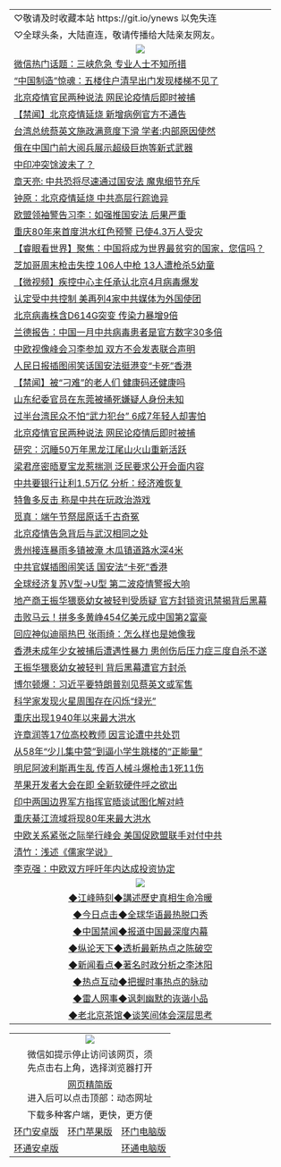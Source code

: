 
 <table>
 <tr>
 <td colspan="2" align=left>
♡敬请及时收藏本站 https://git.io/ynews 以免失连
 </td>
   <tr>
<td colspan="2" align=left>
♡全球头条，大陆直连，敬请传播给大陆亲友网友。
 </td>
</tr>

<tr>
    <td colspan="2" align=center><img src="https://cdn.jsdelivr.net/gh/gyoupiodf/im1/%E7%BD%91%E9%97%A8%E6%96%B0%E9%97%BB1.jpg"></td>
 </tr>
<tr><td colspan="2" align="left"><a href="https://qeb.xfthy.casa/?name=c1188481&key=xcyufvbtjvhwwrpc&from=gy2">微信热门话题：三峡危急 专业人士不知所措</a></td></tr>
<tr><td colspan="2" align="left"><a href="https://qeb.xfthy.casa/?name=c1188519&key=xcyufvbtjvhwwrpc&from=gy2">“中国制造”惊魂：五楼住户清早出门发现楼梯不见了</a></td></tr>
<tr><td colspan="2" align="left"><a href="https://qeb.xfthy.casa/?name=c1188496&key=xcyufvbtjvhwwrpc&from=gy2">北京疫情官民两种说法 网民论疫情后即时被捕</a></td></tr>
<tr><td colspan="2" align="left"><a href="https://qeb.xfthy.casa/?name=c1188556&key=xcyufvbtjvhwwrpc&from=gy2">【禁闻】北京疫情延烧 新增病例官方不通告</a></td></tr>
<tr><td colspan="2" align="left"><a href="https://qeb.xfthy.casa/?name=c1188531&key=xcyufvbtjvhwwrpc&from=gy2">台湾总统蔡英文施政满意度下滑 学者:内部原因使然</a></td></tr>
<tr><td colspan="2" align="left"><a href="https://qeb.xfthy.casa/?name=c1188514&key=xcyufvbtjvhwwrpc&from=gy2">俄在中国门前大阅兵展示超级巨炮等新式武器</a></td></tr>
<tr><td colspan="2" align="left"><a href="https://qeb.xfthy.casa/?name=c1188550&key=xcyufvbtjvhwwrpc&from=gy2">中印冲突馀波未了？</a></td></tr>
<tr><td colspan="2" align="left"><a href="https://qeb.xfthy.casa/?name=c1188555&key=xcyufvbtjvhwwrpc&from=gy2">章天亮: 中共恐将尽速通过国安法 魔鬼细节充斥</a></td></tr>
<tr><td colspan="2" align="left"><a href="https://qeb.xfthy.casa/?name=c1188523&key=xcyufvbtjvhwwrpc&from=gy2">钟原：北京疫情延烧 中共高层行踪诡异</a></td></tr>
<tr><td colspan="2" align="left"><a href="https://qeb.xfthy.casa/?name=c1188516&key=xcyufvbtjvhwwrpc&from=gy2">欧盟领袖警告习李：如强推国安法 后果严重</a></td></tr>
<tr><td colspan="2" align="left"><a href="https://qeb.xfthy.casa/?name=c1188568&key=xcyufvbtjvhwwrpc&from=gy2">重庆80年来首度洪水红色预警 已使4.3万人受灾</a></td></tr>
<tr><td colspan="2" align="left"><a href="https://qeb.xfthy.casa/?name=c1188562&key=xcyufvbtjvhwwrpc&from=gy2">【睿眼看世界】聚焦：中国将成为世界最贫穷的国家，您信吗？</a></td></tr>
<tr><td colspan="2" align="left"><a href="https://qeb.xfthy.casa/?name=c1188571&key=xcyufvbtjvhwwrpc&from=gy2">芝加哥周末枪击失控 106人中枪 13人遭枪杀5幼童</a></td></tr>
<tr><td colspan="2" align="left"><a href="https://qeb.xfthy.casa/?name=c1188526&key=xcyufvbtjvhwwrpc&from=gy2">【微视频】疾控中心主任承认北京4月病毒爆发</a></td></tr>
<tr><td colspan="2" align="left"><a href="https://qeb.xfthy.casa/?name=c1188543&key=xcyufvbtjvhwwrpc&from=gy2">认定受中共控制 美再列4家中共媒体为外国使团</a></td></tr>
<tr><td colspan="2" align="left"><a href="https://qeb.xfthy.casa/?name=c1188538&key=xcyufvbtjvhwwrpc&from=gy2">北京病毒株含D614G突变 传染力暴增9倍</a></td></tr>
<tr><td colspan="2" align="left"><a href="https://qeb.xfthy.casa/?name=c1188553&key=xcyufvbtjvhwwrpc&from=gy2">兰德报告：中国一月中共病毒患者是官方数字30多倍</a></td></tr>
<tr><td colspan="2" align="left"><a href="https://qeb.xfthy.casa/?name=c1188549&key=xcyufvbtjvhwwrpc&from=gy2">中欧视像峰会习李参加 双方不会发表联合声明</a></td></tr>
<tr><td colspan="2" align="left"><a href="https://qeb.xfthy.casa/?name=c1188513&key=xcyufvbtjvhwwrpc&from=gy2">人民日报插图闹笑话国安法挺港变“卡死”香港</a></td></tr>
<tr><td colspan="2" align="left"><a href="https://qeb.xfthy.casa/?name=c1188520&key=xcyufvbtjvhwwrpc&from=gy2">【禁闻】被“刁难”的老人们 健康码还健康吗</a></td></tr>
<tr><td colspan="2" align="left"><a href="https://qeb.xfthy.casa/?name=c1188545&key=xcyufvbtjvhwwrpc&from=gy2">山东纪委官员在东莞被捅死嫌疑人身份未知</a></td></tr>
<tr><td colspan="2" align="left"><a href="https://qeb.xfthy.casa/?name=c1188546&key=xcyufvbtjvhwwrpc&from=gy2">过半台湾民众不怕“武力犯台” 6成7年轻人却害怕</a></td></tr>
<tr><td colspan="2" align="left"><a href="https://qeb.xfthy.casa/?name=c1188535&key=xcyufvbtjvhwwrpc&from=gy2">北京疫情官民两种说法 网民论疫情后即时被捕</a></td></tr>
<tr><td colspan="2" align="left"><a href="https://qeb.xfthy.casa/?name=c1188506&key=xcyufvbtjvhwwrpc&from=gy2">研究：沉睡50万年黑龙江尾山火山重新活跃</a></td></tr>
<tr><td colspan="2" align="left"><a href="https://qeb.xfthy.casa/?name=c1188552&key=xcyufvbtjvhwwrpc&from=gy2">梁君彦密晤夏宝龙惹揣测 泛民要求公开会面内容</a></td></tr>
<tr><td colspan="2" align="left"><a href="https://qeb.xfthy.casa/?name=c1188574&key=xcyufvbtjvhwwrpc&from=gy2">中共要银行让利1.5万亿 分析：经济难恢复</a></td></tr>
<tr><td colspan="2" align="left"><a href="https://qeb.xfthy.casa/?name=c1188548&key=xcyufvbtjvhwwrpc&from=gy2">特鲁多反击 称是中共在玩政治游戏</a></td></tr>
<tr><td colspan="2" align="left"><a href="https://qeb.xfthy.casa/?name=c1188537&key=xcyufvbtjvhwwrpc&from=gy2">觅真：端午节祭屈原话千古奇冤</a></td></tr>
<tr><td colspan="2" align="left"><a href="https://qeb.xfthy.casa/?name=c1188525&key=xcyufvbtjvhwwrpc&from=gy2">北京疫情告急背后与武汉相同之处</a></td></tr>
<tr><td colspan="2" align="left"><a href="https://qeb.xfthy.casa/?name=c1188558&key=xcyufvbtjvhwwrpc&from=gy2">贵州接连暴雨多镇被淹 木瓜镇道路水深4米</a></td></tr>
<tr><td colspan="2" align="left"><a href="https://qeb.xfthy.casa/?name=c1188524&key=xcyufvbtjvhwwrpc&from=gy2">中共官媒插图闹笑话 国安法“卡死”香港</a></td></tr>
<tr><td colspan="2" align="left"><a href="https://qeb.xfthy.casa/?name=c1188573&key=xcyufvbtjvhwwrpc&from=gy2">全球经济复苏V型→U型 第二波疫情警报大响</a></td></tr>
<tr><td colspan="2" align="left"><a href="https://qeb.xfthy.casa/?name=c1188511&key=xcyufvbtjvhwwrpc&from=gy2">地产商王振华猥亵幼女被轻判受质疑 官方封锁资讯禁揭背后黑幕</a></td></tr>
<tr><td colspan="2" align="left"><a href="https://qeb.xfthy.casa/?name=c1188570&key=xcyufvbtjvhwwrpc&from=gy2">击败马云！拼多多黄峥454亿美元成中国第2富豪</a></td></tr>
<tr><td colspan="2" align="left"><a href="https://qeb.xfthy.casa/?name=c1188560&key=xcyufvbtjvhwwrpc&from=gy2">回应神似迪丽热巴 张雨绮：怎么样也是她像我</a></td></tr>
<tr><td colspan="2" align="left"><a href="https://qeb.xfthy.casa/?name=c1188510&key=xcyufvbtjvhwwrpc&from=gy2">香港未成年少女被捕后遭遇性暴力 患创伤后压力症三度自杀不遂</a></td></tr>
<tr><td colspan="2" align="left"><a href="https://qeb.xfthy.casa/?name=c1188492&key=xcyufvbtjvhwwrpc&from=gy2">王振华猥亵幼女被轻判 背后黑幕遭官方封杀</a></td></tr>
<tr><td colspan="2" align="left"><a href="https://qeb.xfthy.casa/?name=c1188542&key=xcyufvbtjvhwwrpc&from=gy2">博尔顿爆：习近平要特朗普别见蔡英文或军售</a></td></tr>
<tr><td colspan="2" align="left"><a href="https://qeb.xfthy.casa/?name=c1188528&key=xcyufvbtjvhwwrpc&from=gy2">科学家发现火星周围存在闪烁“绿光”</a></td></tr>
<tr><td colspan="2" align="left"><a href="https://qeb.xfthy.casa/?name=c1188564&key=xcyufvbtjvhwwrpc&from=gy2">重庆出现1940年以来最大洪水</a></td></tr>
<tr><td colspan="2" align="left"><a href="https://qeb.xfthy.casa/?name=c1188518&key=xcyufvbtjvhwwrpc&from=gy2">许章润等17位高校教师 因言论遭中共处罚</a></td></tr>
<tr><td colspan="2" align="left"><a href="https://qeb.xfthy.casa/?name=c1188561&key=xcyufvbtjvhwwrpc&from=gy2">从58年“少儿集中营”到逼小学生跳楼的“正能量”</a></td></tr>
<tr><td colspan="2" align="left"><a href="https://qeb.xfthy.casa/?name=c1188521&key=xcyufvbtjvhwwrpc&from=gy2">明尼阿波利斯再生乱 传百人械斗爆枪击1死11伤</a></td></tr>
<tr><td colspan="2" align="left"><a href="https://qeb.xfthy.casa/?name=c1188529&key=xcyufvbtjvhwwrpc&from=gy2">苹果开发者大会在即 全新软硬件呼之欲出</a></td></tr>
<tr><td colspan="2" align="left"><a href="https://qeb.xfthy.casa/?name=c1188533&key=xcyufvbtjvhwwrpc&from=gy2">印中两国边界军方指挥官晤谈试图化解对峙</a></td></tr>
<tr><td colspan="2" align="left"><a href="https://qeb.xfthy.casa/?name=c1188522&key=xcyufvbtjvhwwrpc&from=gy2">重庆綦江流域将现80年来最大洪水</a></td></tr>
<tr><td colspan="2" align="left"><a href="https://qeb.xfthy.casa/?name=c1188532&key=xcyufvbtjvhwwrpc&from=gy2">中欧关系紧张之际举行峰会 美国促欧盟联手对付中共</a></td></tr>
<tr><td colspan="2" align="left"><a href="https://qeb.xfthy.casa/?name=c1188507&key=xcyufvbtjvhwwrpc&from=gy2">清竹：浅述《儒家学说》</a></td></tr>
<tr><td colspan="2" align="left"><a href="https://qeb.xfthy.casa/?name=c1188567&key=xcyufvbtjvhwwrpc&from=gy2">李克强：中欧双方呼吁年内达成投资协定</a></td></tr>

 <tr>
   <td colspan="2" align=center><img src="https://cdn.jsdelivr.net/gh/gyoupiodf/im1/jf-1.jpg"></td>
  </tr>
   <tr>
   <td colspan="2" align=center> 
<a href="https://xdihm.casa/oo.aspx?name=c922850&key=sdxhftoyfkhpuaxy&from=gy2&tag=9877">◆江峰時刻◆講述歷史真相生命冷暖</a><br/>
    </td>
  </tr>
   <tr>
   <td colspan="2" align=center> 
<a href="https://xdihm.casa/oo.aspx?name=c816850&key=sdxhftoyfkhpuaxy&from=gy2&tag=9877">◆今日点击◆全球华语最热脱口秀</a><br/>
    </td>
  </tr>
  <tr>
  <td colspan="2" align=center>
<a href="https://xdihm.casa/oo.aspx?name=c816860&key=sdxhftoyfkhpuaxy&from=gy2&tag=99733110">◆中国禁闻◆报道中国最深度内幕</a><br/>
   </tr>
  <tr>
     <td colspan="2" align=center>
<a href="https://xdihm.casa/oo.aspx?name=c816855&key=sdxhftoyfkhpuaxy&from=gy2&tag=997110">◆纵论天下◆透析最新热点之陈破空</a><br/>
   </tr>
   <tr>
      <td colspan="2" align=center>
<a href="https://xdihm.casa/oo.aspx?name=c838308&key=sdxhftoyfkhpuaxy&from=gy2&tag=9973110">◆新闻看点◆著名时政分析之李沐阳</a><br/>
   </tr>
   <tr>
     <td colspan="2" align=center>
<a href="https://xdihm.casa/oo.aspx?name=c816852&key=sdxhftoyfkhpuaxy&from=gy2&tag=9733110">◆热点互动◆把握时事热点的脉动</a><br/>
   </tr>
   <tr>
      <td colspan="2" align=center>
<a href="https://xdihm.casa/oo.aspx?name=c816694&key=sdxhftoyfkhpuaxy&from=gy2&tag=93310">◆雷人网事◆讽刺幽默的诙谐小品</a><br/>
   </tr>
   <tr>
    <td colspan="2" align=center>
<a href="https://xdihm.casa/oo.aspx?name=c816650&key=sdxhftoyfkhpuaxy&from=gy2&tag=9973110">◆老北京茶馆◆谈笑间体会深层思考</a><br/>
   </tr>
</table>
<table>
  <tr>
    <td colspan="3" align="center"><img src="https://cdn.jsdelivr.net/gh/opipe/up/oGate65.jpg"/></td>
  </tr>
  <tr>
    <td colspan="3" align="center">微信如提示停止访问该网页，须<br/>先点击右上角，选择浏览器打开</td>
  <tr>
  <tr>
    <td colspan="3" align="center"><a href="https://gitcdn.xyz/cdn/otiny/up/master/show005.htm">网页精简版</a><br/>进入后可以点击顶部：动态网址</td>
  </tr>
  <tr>
    <td colspan="3" align="center">下载多种客户端，更快，更方便</td>
  <tr>
  <tr>
    <td align="center"><a href="https://cdn.jsdelivr.net/gh/opipe/up/oGatea.apk">环门安卓版</a></td>
    <td align="center"><a href="https://x.co/odisk">环门苹果版</a></td>
    <td align="center"><a href="https://cdn.jsdelivr.net/gh/opipe/up/oGate.zip">环门电脑版</a></td>
  </tr>
  <tr>
    <td align="center"><a href="https://cdn.jsdelivr.net/gh/opipe/up/oPipe.apk">环通安卓版</a></td>
    <td align="center"></td>
    <td align="center"><a href="https://raw.githubusercontent.com/opipe/up/master/oPipe.zip">环通电脑版</a></td>
  </tr>
  
</table>
